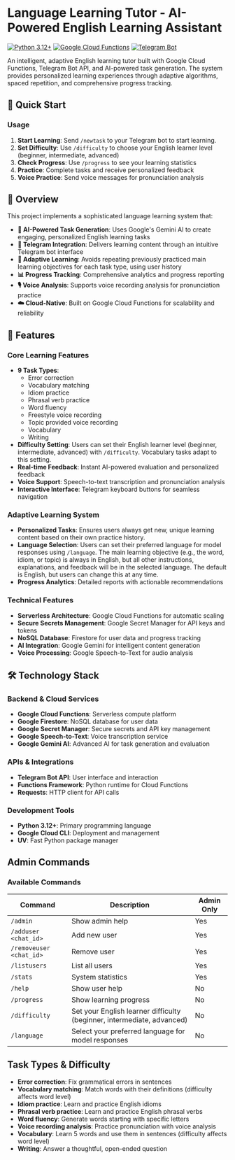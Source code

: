 # Language Learning Tutor - AI-Powered English Learning Assistant

[![Python 3.12+](https://img.shields.io/badge/python-3.12+-blue.svg)](https://www.python.org/downloads/)
[![Google Cloud Functions](https://img.shields.io/badge/Google%20Cloud-Functions-orange.svg)](https://cloud.google.com/functions)
[![Telegram Bot](https://img.shields.io/badge/Telegram-Bot-blue.svg)](https://core.telegram.org/bots)

An intelligent, adaptive English learning tutor built with Google Cloud Functions, Telegram Bot API, and AI-powered task generation. The system provides personalized learning experiences through adaptive algorithms, spaced repetition, and comprehensive progress tracking.

## 🚀 Quick Start

### Usage

1. **Start Learning**: Send `/newtask` to your Telegram bot to start learning.  
2. **Set Difficulty**: Use `/difficulty` to choose your English learner level (beginner, intermediate, advanced)
3. **Check Progress**: Use `/progress` to see your learning statistics
4. **Practice**: Complete tasks and receive personalized feedback
5. **Voice Practice**: Send voice messages for pronunciation analysis

## 🎯 Overview

This project implements a sophisticated language learning system that:

- **🤖 AI-Powered Task Generation**: Uses Google's Gemini AI to create engaging, personalized English learning tasks
- **📱 Telegram Integration**: Delivers learning content through an intuitive Telegram bot interface
- **🧠 Adaptive Learning**: Avoids repeating previously practiced main learning objectives for each task type, using user history
- **📊 Progress Tracking**: Comprehensive analytics and progress reporting
- **🎙️ Voice Analysis**: Supports voice recording analysis for pronunciation practice
- **☁️ Cloud-Native**: Built on Google Cloud Functions for scalability and reliability

## 🚀 Features

### Core Learning Features
- **9 Task Types**:
  - Error correction
  - Vocabulary matching
  - Idiom practice
  - Phrasal verb practice
  - Word fluency
  - Freestyle voice recording
  - Topic provided voice recording
  - Vocabulary
  - Writing
- **Difficulty Setting**: Users can set their English learner level (beginner, intermediate, advanced) with `/difficulty`. Vocabulary tasks adapt to this setting.
- **Real-time Feedback**: Instant AI-powered evaluation and personalized feedback
- **Voice Support**: Speech-to-text transcription and pronunciation analysis
- **Interactive Interface**: Telegram keyboard buttons for seamless navigation

### Adaptive Learning System
- **Personalized Tasks**: Ensures users always get new, unique learning content based on their own practice history.
- **Language Selection**: Users can set their preferred language for model responses using `/language`. The main learning objective (e.g., the word, idiom, or topic) is always in English, but all other instructions, explanations, and feedback will be in the selected language. The default is English, but users can change this at any time.
- **Progress Analytics**: Detailed reports with actionable recommendations

### Technical Features
- **Serverless Architecture**: Google Cloud Functions for automatic scaling
- **Secure Secrets Management**: Google Secret Manager for API keys and tokens
- **NoSQL Database**: Firestore for user data and progress tracking
- **AI Integration**: Google Gemini for intelligent content generation
- **Voice Processing**: Google Speech-to-Text for audio analysis

## 🛠️ Technology Stack

### Backend & Cloud Services
- **Google Cloud Functions**: Serverless compute platform
- **Google Firestore**: NoSQL database for user data
- **Google Secret Manager**: Secure secrets and API key management
- **Google Speech-to-Text**: Voice transcription service
- **Google Gemini AI**: Advanced AI for task generation and evaluation

### APIs & Integrations
- **Telegram Bot API**: User interface and interaction
- **Functions Framework**: Python runtime for Cloud Functions
- **Requests**: HTTP client for API calls

### Development Tools
- **Python 3.12+**: Primary programming language
- **Google Cloud CLI**: Deployment and management
- **UV**: Fast Python package manager

## Admin Commands

### Available Commands

| Command | Description | Admin Only |
|---------|-------------|------------|
| `/admin` | Show admin help | Yes |
| `/adduser <chat_id>` | Add new user | Yes |
| `/removeuser <chat_id>` | Remove user | Yes |
| `/listusers` | List all users | Yes |
| `/stats` | System statistics | Yes |
| `/help` | Show user help | No |
| `/progress` | Show learning progress | No |
| `/difficulty` | Set your English learner difficulty (beginner, intermediate, advanced) | No |
| `/language` | Select your preferred language for model responses | No |

## Task Types & Difficulty

- **Error correction**: Fix grammatical errors in sentences
- **Vocabulary matching**: Match words with their definitions (difficulty affects word level)
- **Idiom practice**: Learn and practice English idioms
- **Phrasal verb practice**: Learn and practice English phrasal verbs
- **Word fluency**: Generate words starting with specific letters
- **Voice recording analysis**: Practice pronunciation with voice analysis
- **Vocabulary**: Learn 5 words and use them in sentences (difficulty affects word level)
- **Writing**: Answer a thoughtful, open-ended question
